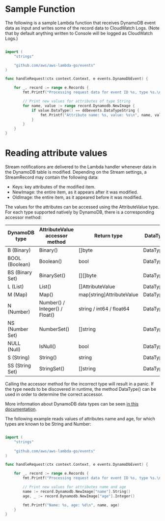 # Sample Function

The following is a sample Lambda function that receives DynamoDB event data as input and writes some of the record data to CloudWatch Logs. (Note that by default anything written to Console will be logged as CloudWatch Logs.)

```go

import (
    "strings"

    "github.com/aws/aws-lambda-go/events"
)

func handleRequest(ctx context.Context, e events.DynamoDbEvent) {

    for _, record := range e.Records {
        fmt.Printf("Processing request data for event ID %s, type %s.\n", record.EventId, record.EventName)

        // Print new values for attributes of type String
        for name, value := range record.Dynamodb.NewImage {
        	if value.DataType() == ddbevents.DataTypeString {
            	fmt.Printf("Attribute name: %s, value: %s\n", name, value.String())
			}
        }
	}
}

```

# Reading attribute values

Stream notifications are delivered to the Lambda handler whenever data in the DynamoDB table is modified.
Depending on the Stream settings, a StreamRecord may contain the following data:

* Keys: key attributes of the modified item.
* NewImage: the entire item, as it appears after it was modified.
* OldImage: the entire item, as it appeared before it was modified.

The values for the attributes can be accessed using the AttributeValue type. For each type
supported natively by DynamoDB, there is a corresponding accessor method:

DynamoDB type  | AttributeValue accessor method | Return type               | DataType constant
---------------|--------------------------------|---------------------------|------------------
B (Binary)     | Binary()                       | []byte                    | DataTypeBinary
BOOL (Boolean) | Boolean()                      | bool                      | DataTypeBoolean
BS (Binary Set)| BinarySet()                    | [][]byte                  | DataTypeBinarySet
L (List)       | List()                         | []AttributeValue          | DataTypeList
M (Map)        | Map()                          | map[string]AttributeValue | DataTypeMap
N (Number)     | Number() / Integer() / Float() | string / int64 / float64  | DataTypeNumber 
NS (Number Set)| NumberSet()                    | []string                  | DataTypeNumberSet
NULL (Null)    | IsNull()                       | bool                      | DataTypeNull
S (String)     | String()                       | string                    | DataTypeString
SS (String Set)| StringSet()                    | []string                  | DataTypeStringSet

Calling the accessor method for the incorrect type will result in a panic. If the type needs to
be discovered in runtime, the method DataType() can be used in order to determine the correct accessor.

More information about DynamoDB data types can be seen [in this documentation](http://docs.aws.amazon.com/amazondynamodb/latest/APIReference/API_AttributeValue.html).

The following example reads values of attributes name and age, for which types are known to be String and Number:

```go

import (
    "strings"
    
    "github.com/aws/aws-lambda-go/events"
)

func handleRequest(ctx context.Context, e events.DynamoDbEvent) {

    for _, record := range e.Records {
        fmt.Printf("Processing request data for event ID %s, type %s.\n", record.EventId, record.EventName)

        // Print new values for attributes name and age
        name := record.Dynamodb.NewImage["name"].String()
        age, _ := record.Dynamodb.NewImage["age"].Integer()

        fmt.Printf("Name: %s, age: %d\n", name, age)
	}
}

```
